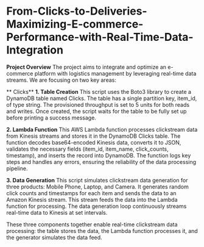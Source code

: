 # From-Clicks-to-Deliveries-Maximizing-E-commerce-Performance-with-Real-Time-Data-Integration

**Project Overview**
The project aims to integrate and optimize an e-commerce platform with logistics management by leveraging real-time data streams. We are focusing on two key areas:

** Clicks**
**1. Table Creation**
This script uses the Boto3 library to create a DynamoDB table named Clicks. The table has a single partition key, item_id, of type string. The provisioned throughput is set to 5 units for both reads and writes. Once created, the script waits for the table to be fully set up before printing a success message.

**2. Lambda Function**
This AWS Lambda function processes clickstream data from Kinesis streams and stores it in the DynamoDB Clicks table. The function decodes base64-encoded Kinesis data, converts it to JSON, validates the necessary fields (item_id, item_name, click_counts, timestamp), and inserts the record into DynamoDB. The function logs key steps and handles any errors, ensuring the reliability of the data processing pipeline.

**3. Data Generation**
This script simulates clickstream data generation for three products: Mobile Phone, Laptop, and Camera. It generates random click counts and timestamps for each item and sends the data to an Amazon Kinesis stream. This stream feeds the data into the Lambda function for processing. The data generation loop continuously streams real-time data to Kinesis at set intervals.

These three components together enable real-time clickstream data processing: the table stores the data, the Lambda function processes it, and the generator simulates the data feed.
